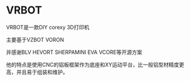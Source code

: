 # VRBOT
VRBOT是一款DIY corexy 3D打印机

主要基于VZBOT VORON

并感谢BLV HEVORT SHERPAMINI EVA VCORE等开源方案

他的特点是使用CNC的铝板框架作为底座和XY运动平台，比一般铝型材精度更高，并且易于组装和维护。

